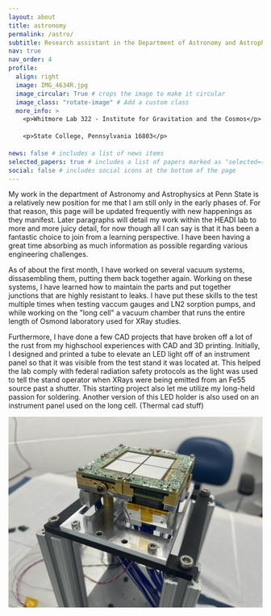 ```yaml
---
layout: about
title: astronomy
permalink: /astro/
subtitle: Research assistant in the Department of Astronomy and Astrophysics
nav: true
nav_order: 4
profile:
  align: right
  image: IMG_4634R.jpg
  image_circular: True # crops the image to make it circular
  image_class: "rotate-image" # Add a custom class
  more_info: >
    <p>Whitmore Lab 322 - Institute for Gravitation and the Cosmos</p>
    
    <p>State College, Pennsylvania 16803</p>

news: false # includes a list of news items
selected_papers: true # includes a list of papers marked as "selected={true}"
social: false # includes social icons at the bottom of the page
---
```

My work in the department of Astronomy and Astrophysics at Penn State is a relatively new position for me that I am still only in the early phases of. For that reason, this page will be updated frequently with new happenings as they manifest. Later paragraphs will detail my work within the HEADI lab to more and more juicy detail, for now though all I can say is that it has been a fantastic choice to join from a learning perspective. I have been having a great time absorbing as much information as possible regarding various engineering challenges.

As of about the first month, I have worked on several vacuum systems, dissasembling them, putting them back together again. Working on these systems, I have learned how to maintain the parts and put together junctions that are highly resistant to leaks. I have put these skills to the test multiple times when testing vaccum gauges and LN2 sorption pumps, and while working on the "long cell" a vacuum chamber that runs the entire length of Osmond laboratory used for XRay studies.

Furthermore, I have done a few CAD projects that have broken off a lot of the rust from my highschool experiences with CAD and 3D printing. Initially, I designed and printed a tube to elevate an LED light off of an instrument panel so that it was visible from the test stand it was located at. This helped the lab comply with federal radiation safety protocols as the light was used to tell the stand operator when XRays were being emitted from an Fe55 source past a shutter. This starting project also let me utilize my long-held passion for soldering. Another version of this LED holder is also used on an instrument panel used on the long cell. (Thermal cad stuff)

<img title="BlackCAT Focal Plane" alt="Alt text" src="/assets/img/IMG_4623.jpeg" style="max-width:100%; height:auto; width:550px;">
